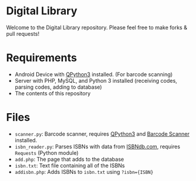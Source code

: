 # Digital Library
Welcome to the Digital Library repository. Please feel free to make forks & pull requests!

# Requirements
- Android Device with [QPython3](https://play.google.com/store/apps/details?id=org.qpython.qpy3) installed. (For barcode scanning)
- Server with PHP, MySQL, and Python 3 installed (receiving codes, parsing codes, adding to database)
- The contents of this repository

# Files
- `scanner.py`: Barcode scanner, requires [QPython3](https://play.google.com/store/apps/details?id=org.qpython.qpy3) and [Barcode Scanner](https://play.google.com/store/apps/details?id=com.google.zxing.client.android) installed.
- `isbn_reader.py`: Parses ISBNs with data from [ISBNdb.com](https://isbndb.com), requires `Requests` (Python module)
- `add.php`: The page that adds to the database
- `isbn.txt`: Text file containing all of the ISBNs
- `addisbn.php`: Adds ISBNs to `isbn.txt` using `?isbn={ISBN}`
